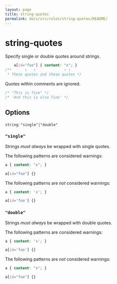 ```yaml
---
layout: page
title: string-quotes
permalink: docs/src/rules/string-quotes/README/
---
```


# string-quotes

Specify single or double quotes around strings.

```css
    a[id="foo"] { content: "x"; }
/**      ↑   ↑             ↑ ↑
 * These quotes and these quotes */
```

Quotes within comments are ignored.

```css
/* "This is fine" */
/* 'And this is also fine' */
```

## Options

`string`: `"single"|"double"`

### `"single"`

Strings *must always* be wrapped with single quotes.

The following patterns are considered warnings:

```css
a { content: "x"; }
```

```css
a[id="foo"] {}
```

The following patterns are *not* considered warnings:

```css
a { content: 'x'; }
```

```css
a[id='foo'] {}
```

### `"double"`

Strings *must always* be wrapped with double quotes.

The following patterns are considered warnings:

```css
a { content: 'x'; }
```

```css
a[id='foo'] {}
```

The following patterns are *not* considered warnings:

```css
a { content: "x"; }
```

```css
a[id="foo"] {}
```
